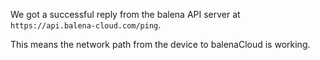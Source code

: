 We got a successful reply from the balena API server at `https://api.balena-cloud.com/ping`.

This means the network path from the device to balenaCloud is working.
